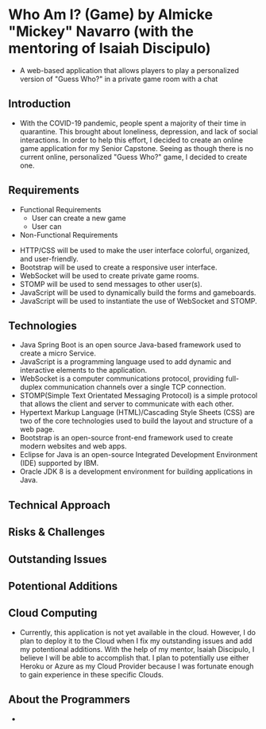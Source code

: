 # Who Am I? (Game) by Almicke "Mickey" Navarro (with the mentoring of Isaiah Discipulo)
* A web-based application that allows players to play a personalized version of "Guess Who?" in a private game room with a chat 

## Introduction
* With the COVID-19 pandemic, people spent a majority of their time in quarantine. This brought about loneliness, depression, and lack of social interactions. In order to help this effort, I decided to create an online game application for my Senior Capstone. Seeing as though there is no current online, personalized "Guess Who?" game, I decided to create one.

## Requirements
* Functional Requirements
  - User can create a new game 
  - User can 
* Non-Functional Requirements
 - HTTP/CSS will be used to make the user interface colorful, organized, and user-friendly.
 - Bootstrap will be used to create a responsive user interface.
 - WebSocket will be used to create private game rooms.
 - STOMP will be used to send messages to other user(s).
 - JavaScript will be used to dynamically build the forms and gameboards. 
 - JavaScript will be used to instantiate the use of WebSocket and STOMP.
 
## Technologies
* Java Spring Boot is an open source Java-based framework used to create a micro Service.
* JavaScript is a programming language used to add dynamic and interactive elements to the application. 
* WebSocket is a computer communications protocol, providing full-duplex communication channels over a single TCP connection. 
* STOMP(Simple Text Orientated Messaging Protocol) is a simple protocol that allows the client and server to communicate with each other. 
* Hypertext Markup Language (HTML)/Cascading Style Sheets (CSS) are two of the core technologies used to build the layout and structure of a web page. 
* Bootstrap is an open-source front-end framework used to create modern websites and web apps. 
* Eclipse for Java is an open-source Integrated Development Environment (IDE) supported by IBM.
* Oracle JDK 8 is a development environment for building applications in Java. 

## Technical Approach 

## Risks & Challenges

## Outstanding Issues


## Potentional Additions


## Cloud Computing 
* Currently, this application is not yet available in the cloud. However, I do plan to deploy it to the Cloud when I fix my outstanding issues and add my potentional additions. With the help of my mentor, Isaiah Discipulo, I believe I will be able to accomplish that. I plan to potentially use either Heroku or Azure as my Cloud Provider because I was fortunate enough to gain experience in these specific Clouds. 


## About the Programmers  
* 
